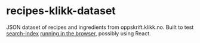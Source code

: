 # recipes-klikk-dataset
JSON dataset of recipes and ingredients from oppskrift.klikk.no. Built to test [search-index](https://github.com/fergiemcdowall/search-index/) [running in the browser](https://github.com/fergiemcdowall/search-index/tree/master/doc/examples), possibly using React.
